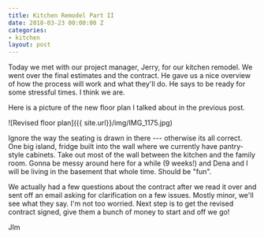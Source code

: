 ```yaml
---
title: Kitchen Remodel Part II
date: 2018-03-23 00:00:00 Z
categories:
- kitchen
layout: post
---
```


Today we met with our project manager, Jerry, for our kitchen remodel. We went over the final estimates and the contract. He gave us a nice overview of how the process will work and what they'll do. He says to be ready for some stressful times. I think we are. 

Here is a picture of the new floor plan I talked about in the previous post. 

![Revised floor plan]({{ site.url}}/img/IMG_1175.jpg)

Ignore the way the seating is drawn in there --- otherwise its all correct. One big island, fridge built into the wall where we currently have pantry-style cabinets. Take out most of the wall between the kitchen and the family room. Gonna be messy around here for a while (9 weeks!) and Dena and I will be living in the basement that whole time. Should be "fun". 

We actually had a few questions about the contract after we read it over and sent off an email asking for clarification on a few issues. Mostly minor, we'll see what they say. I'm not too worried. Next step is to get the revised contract signed, give them a bunch of money to start and off we go! 

JIm
